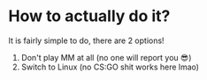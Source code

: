 # How to actually do it?
It is fairly simple to do, there are 2 options!

1. Don't play MM at all (no one will report you :sunglasses:)
2. Switch to Linux (no CS:GO shit works here lmao)
